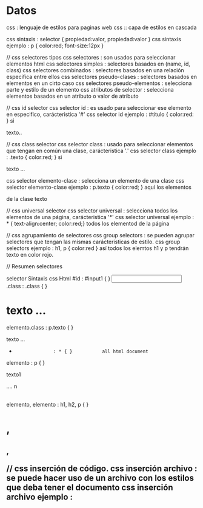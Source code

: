 # Datos

css : lenguaje de estilos para paginas web
css :: capa de estilos en cascada

css sintaxis : selector { propiedad:valor, propiedad:valor }
css sintaxis ejemplo : p { color:red; font-size:12px }

// css selectores tipos
css selectores : son usados para seleccionar elementos html
css selectores simples : selectores basados en (name, id, class)
css selectores combinados : selectores basados en una relación especifica entre ellos
css selectores pseudo-clases : selectores basados en elementos en un cirto caso
css selectores pseudo-elementos : selecciona parte y estilo de un elemento
css atributos de selector : selecciona elementos basados en un atributo o valor de atributo

// css id selector
css selector id : es usado para seleccionar ese elemento en especifico, carácteristica '#'
css selector id ejemplo :  #titulo { color:red: } si <p id="titulo"> texto.. </p>

// css class selector
css selector class : usado para seleccionar elementos que tengan en común una clase,  carácteristica '.'
css selector class ejemplo : .texto { color:red; } si <p class="texto"> texto ... </p>
css selector elemento-clase : selecciona un elemento de una clase
css selector elemento-clase ejemplo : p.texto { color:red; } aquí los elementos <p> de la clase texto

// css universal selector 
css selector universal : selecciona todos los elementos de una página, carácteristica '*'
css selector universal ejemplo : * { text-align:center; color:red;} todos los elementod de la página


// css agrupamiento de selectores
css group selectors : se pueden agrupar selectores que tengan las mismas carácteristicas de estilo.
css group selectors ejemplo : h1, p { color:red } así todos los elemtos h1 y p tendrán texto en color rojo.

// Resumen selectores

selector            Sintaxis css      Html 
#id                 : #input1 { }     <input id="input1" type="text">
.class              : .class  { }     <h1 class = "texto"> texto ...</h1>
elemento.class      : p.texto { }     <p class = "texto"> texto ...  </p>
*                   : * { }           all html document
elemento            : p { }           <p>texto1</p> .... n<p></p>   
elemento, elemento  : h1, h2, p { }   <h1>, <h2>, <p>

// css inserción de código.
css inserción archivo : se puede hacer uso de un archivo con los estilos que deba tener el documento
css inserción archivo ejemplo : <link rel="stylesheet" href="./url_archivo.css">
